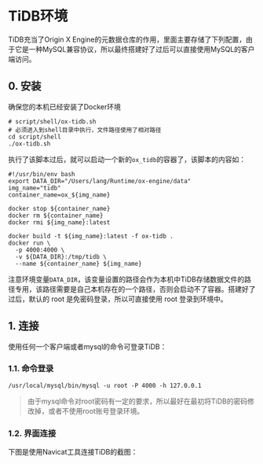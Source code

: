 # TiDB环境

TiDB充当了Origin X Engine的元数据仓库的作用，里面主要存储了下列配置，由于它是一种MySQL兼容协议，所以最终搭建好了过后可以直接使用MySQL的客户端访问。

## 0. 安装

确保您的本机已经安装了Docker环境

```shell
# script/shell/ox-tidb.sh
# 必须进入到shell目录中执行，文件路径使用了相对路径
cd script/shell
./ox-tidb.sh
```

执行了该脚本过后，就可以启动一个新的`ox_tidb`的容器了，该脚本的内容如：

```shell
#!/usr/bin/env bash
export DATA_DIR="/Users/lang/Runtime/ox-engine/data"
img_name="tidb"
container_name=ox_${img_name}

docker stop ${container_name}
docker rm ${container_name}
docker rmi ${img_name}:latest

docker build -t ${img_name}:latest -f ox-tidb .
docker run \
  -p 4000:4000 \
  -v ${DATA_DIR}:/tmp/tidb \
  --name ${container_name} ${img_name}
```

注意环境变量`DATA_DIR`，该变量设置的路径会作为本机中TiDB存储数据文件的路径专用，该路径需要是自己本机存在的一个路径，否则会启动不了容器。搭建好了过后，默认的 root 是免密码登录，所以可直接使用 root 登录到环境中。

## 1. 连接

使用任何一个客户端或者mysql的命令可登录TiDB：

### 1.1. 命令登录

```shell
/usr/local/mysql/bin/mysql -u root -P 4000 -h 127.0.0.1
```

> 由于mysql命令对root密码有一定的要求，所以最好在最初将TiDB的密码修改掉，或者不使用root账号登录环境。

### 1.2. 界面连接

下图是使用Navicat工具连接TiDB的截图：





